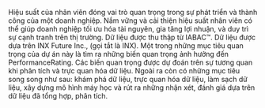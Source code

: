 Hiệu suất của nhân viên đóng vai trò quan trọng trong sự phát triển và thành công của một doanh nghiệp. Nắm vững và cải thiện hiệu suất nhân viên có thể giúp doanh nghiệp tối ưu hóa tài nguyên, gia tăng lợi nhuận, và duy trì sự cạnh tranh trên thị trường. Dữ liệu được thu thập từ IABAC™. Dữ liệu được dựa trên INX Future Inc., (gọi tắt là INX). Một trong những mục tiêu quan trọng của dự án này là tìm ra những biến quan trọng ảnh hưởng đến PerformanceRating. Các biến quan trọng được dự đoán trên sự tương quan khi phân tích và trực quan hóa dữ liệu. Ngoài ra còn có những mục tiêu song song như sau: khám phá dữ liệu, trực quan hóa dữ liệu, làm sạch dữ liệu, xây dựng mô hình máy học và rút ra những nhận xét, đánh giá dựa trên dữ liệu đã tổng hợp, phân tích.
